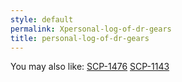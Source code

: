 ```yaml
---
style: default
permalink: Xpersonal-log-of-dr-gears
title: personal-log-of-dr-gears
---
```

You may also like:
[SCP-1476](http://scp-wiki.net/scp-1476)
[SCP-1143](http://scp-wiki.net/scp-1143)